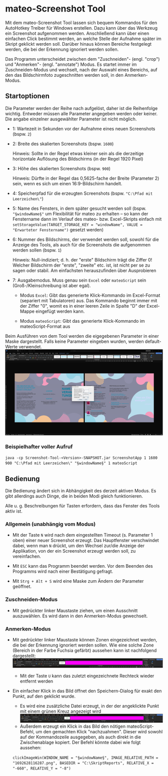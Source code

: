 # mateo-Screenshot Tool

Mit dem mateo-Screenshot Tool lassen sich bequem Kommandos für den AutoHotkey Treiber für Windows erstellen. 
Dazu kann über das Werkzeug ein Screenshot aufgenommen werden. Anschließend kann über einen einfachen Click bestimmt werden, an welche Stelle der Aufnahme später im Skript geklickt werden soll. Darüber hinaus können Bereiche festgelegt werden, die bei der Erkennung ignoriert werden sollen.

Das Programm unterscheidet zwischen dem "Zuschneiden"- (engl. "crop") und "Anmerken"- (engl. "annotate") Modus. Es startet immer im Zuschneiden-Modus und wechselt, nach der Auswahl eines Bereichs, auf den das Bildschirmfoto zugeschnitten werden soll, in den Anmerken-Modus. 

## Startoptionen

Die Parameter werden der Reihe nach aufgelöst, daher ist die Reihenfolge wichtig. Entweder müssen alle Parameter angegeben werden oder keiner. Die angabe einzelner ausgewählter Parameter ist nicht möglich.

* 1: Wartezeit in Sekunden vor der Aufnahme eines neuen Screenshots (bspw. `2`)

* 2: Breite des skalierten Screenshots (bspw. `1600`)

	Hinweis: Sollte in der Regel etwas kleiner sein als die derzeitige horizontale Auflösung des Bildschirms (in der Regel 1920 Pixel) 

* 3: Höhe des skalierten Screenshots (bspw. `900`)

	Hinweis: Dürfte in der Regel das 0,5625-fache der Breite (Parameter 2) sein, wenn es sich um einen 16:9-Bildschirm handelt.

* 4: Speicherpfad für die erzeugten Screenshots (bspw. `"C:\Pfad mit Leerzeichen\"`)

* 5: Name des Fensters, in dem später gesucht werden soll (bspw. `"§windowName§"` um Flexibilität für mateo zu erhalten – so kann der Fenstername dann im Verlauf des mateo- bzw. Excel-Skripts einfach mit `setStorageValue(TARGET_STORAGE_KEY = "windowName", VALUE = "Erwarteter Fenstername")` gesetzt werden)

* 6: Nummer des Bildschirms, der verwendet werden soll, sowohl für die Anzeige des Tools, als auch für die Screenshots die aufgenommen werden sollen (bspw. `1`)

	Hinweis: Null-indiziert; d. h. der "erste" Bildschirm trägt die Ziffer 0! Welcher Bildschirm der "erste", "zweite" etc. ist, ist nicht per se zu sagen oder stabil. Am einfachsten herauszufinden über Ausprobieren

* 7: Ausgabemodus. Muss genau sein `Excel` oder `mateoScript` sein (Groß-/Kleinschreibung ist aber egal).

	* Modus `Excel`: Gibt das generierte Klick-Kommando im Excel-Format (separiert mit Tabulatoren) aus. Das Kommando beginnt immer mit der Ziffer "0", womit es in einer leeren Zeile in Spalte "D" der Excel-Mappe eingefügt werden kann.

	* Modus `mateoScript`: Gibt das generierte Klick-Kommando im mateoScript-Format aus

Beim Ausführen von dem Tool werden die eigegebenen Parameter in einer Maske dargestellt. Falls keine Parameter eingeben wurden, werden default-Werte verwendet.
[![Startparameter](src/main/resources/doc/StartScreenshotTool.png)](src/main/resources/doc/StartScreenshotTool.png)

### Beispielhafter voller Aufruf

`java -cp Screenshot-Tool-<Version>-SNAPSHOT.jar ScreenshotApp 1 1600 900 "C:\Pfad mit Leerzeichen\" "§windowName§" 1 mateoScript`

## Bedienung

Die Bedienung ändert sich in Abhängigkeit des derzeit aktiven Modus. Es gibt allerdings auch Dinge, die in beiden Modi gleich funktionieren.

Alle u. g. Beschreibungen für Tasten erfordern, dass das Fenster des Tools aktiv ist.

### Allgemein (unabhängig vom Modus)

* Mit der Taste `N` wird nach dem eingestellten Timeout (s. Parameter 1 oben) einer neuer Screenshot erzeugt. Das Hauptfenster verschwindet dabei, wenn man `N` drückt, um den Wechsel zur/die Anzeige der Applikation, von der ein Screenshot erzeugt werden soll, zu vereinfachen.

* Mit `ESC` kann das Programm beendet werden. Vor dem Beenden des Programms wird nach einer Bestätigung gefragt.

* Mit `Strg + Alt + S` wird eine Maske zum Ändern der Parameter geöffnet.

### Zuschneiden-Modus

* Mit gedrückter linker Maustaste ziehen, um einen Ausschnitt auszuwählen. Es wird dann in den Anmerken-Modus gewechselt.

### Anmerken-Modus

* Mit gedrückter linker Maustaste können Zonen eingezeichnet werden, die bei der Erkennung ignoriert werden sollen. Wie eine solche Zone (Bereich in der Farbe Fuchsia gefärbt) aussehen kann ist nachfolgend dargestellt:
  [![Screenshot mit eingezeichneter Zone](src/main/resources/doc/screenshotWithZone.png)](src/main/resources/doc/screenshotWithZone.png)

	* Mit der Taste `U` kann das zuletzt eingezeichnete Rechteck wieder entfernt werden

* Ein einfacher Klick in das Bild öffnet den Speichern-Dialog für exakt den Punkt, auf den geklickt wurde.
	* Es wird eine zusätzliche Datei erzeugt, in der der angeklickte Punkt mit einem grünen Kreuz angezeigt wird
  [![Screenshot mit eingezeichneter Zone und geklicktem Punkt](src/main/resources/doc/screenshotWithZoneAndClickPosition.png)](src/main/resources/doc/screenshotWithZoneAndClickPosition.png)
	* Außerdem erzeugt ein Klick in das Bild den nötigen mateoScript-Befehl, um den gemachten Klick "nachzuahmen". Dieser wird sowohl auf der Kommandozeile ausgegeben, als auch direkt in die Zwischenablage kopiert.
  Der Befehl könnte dabei wie folgt aussehen:
  
  `clickImageWin(WINDOW_NAME = "§windowName§", IMAGE_RELATIVE_PATH = "1692628116287.png", BASEDIR = "C:\SkriptReports", RELATIVE_X = "-660", RELATIVE_Y = "-8")`